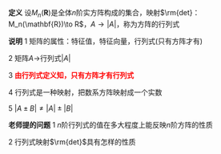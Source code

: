 **定义**
设$M_n(\mathbf{R})$是全体$n$阶实方阵构成的集合，映射$\rm{det}：M_n(\mathbf{R})\to R$，$A\to|A|$，称为方阵的行列式

**说明**
1 矩阵的属性：特征值，特征向量，行列式(只有方阵才有)

2 矩阵$A\rightarrow$行列式$|A|$

3 <font color=red>**由行列式定义知，只有方阵才有行列式**</font>

4 行列式是一种映射，把数系方阵映射成一个实数

5 $|A\pm B|\neq|A|\pm|B|$

**老师提的问题**
1 $n$阶行列式的值在多大程度上能反映$n$阶方阵的性质

2 行列式映射$\rm{det}$具有怎样的性质
